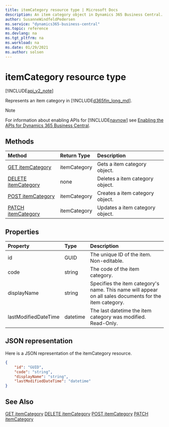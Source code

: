 ```yaml
---
title: itemCategory resource type | Microsoft Docs
description: An item category object in Dynamics 365 Business Central.
author: SusanneWindfeldPedersen
ms.service: "dynamics365-business-central"
ms.topic: reference
ms.devlang: na
ms.tgt_pltfrm: na
ms.workload: na
ms.date: 01/29/2021
ms.author: solsen
---
```


# itemCategory resource type

[!INCLUDE[api_v2_note](../../includes/api_v2_note.md)]

<!-- START>DO_NOT_EDIT -->
<!-- IMPORTANT:Do not edit any of the content between here and the END>DO_NOT_EDIT. -->
Represents an item category in [!INCLUDE[d365fin_long_md](../../includes/d365fin_long_md.md)].

> [!NOTE]
> For information about enabling APIs for [!INCLUDE[navnow](../../includes/navnow_md.md)] see [Enabling the APIs for Dynamics 365 Business Central](../enabling-apis-for-dynamics-nav.md).

## Methods

| Method | Return Type|Description |
|:--------------------|:-----------|:-------------------------|
|[GET itemCategory](../api/dynamics_itemcategory_get.md)|itemCategory|Gets a item category object.|
|[DELETE itemCategory](../api/dynamics_itemcategory_delete.md)|none|Deletes a item category object.|
|[POST itemCategory](../api/dynamics_itemcategory_create.md)|itemCategory|Creates a item category object.|
|[PATCH itemCategory](../api/dynamics_itemcategory_update.md)|itemCategory|Updates a item category object.|



## Properties

| Property           | Type   |Description     |
|:-------------------|:-------|:---------------|
|id|GUID|The unique ID of the item. Non-editable.|
|code|string|The code of the item category.|
|displayName|string|Specifies the item category's name. This name will appear on all sales documents for the item category.|
|lastModifiedDateTime|datetime|The last datetime the item category was modified. Read-Only.|

## JSON representation

Here is a JSON representation of the itemCategory resource.


```json
{
    "id": "GUID",
    "code": "string",
    "displayName": "string",
    "lastModifiedDateTime": "datetime"
}
```
<!-- IMPORTANT: END>DO_NOT_EDIT -->



## See Also
[GET itemCategory](../api/dynamics_itemCategory_Get.md)
[DELETE itemCategory](../api/dynamics_itemCategory_Delete.md)
[POST itemCategory](../api/dynamics_itemCategory_Create.md)
[PATCH itemCategory](../api/dynamics_itemCategory_Update.md)
